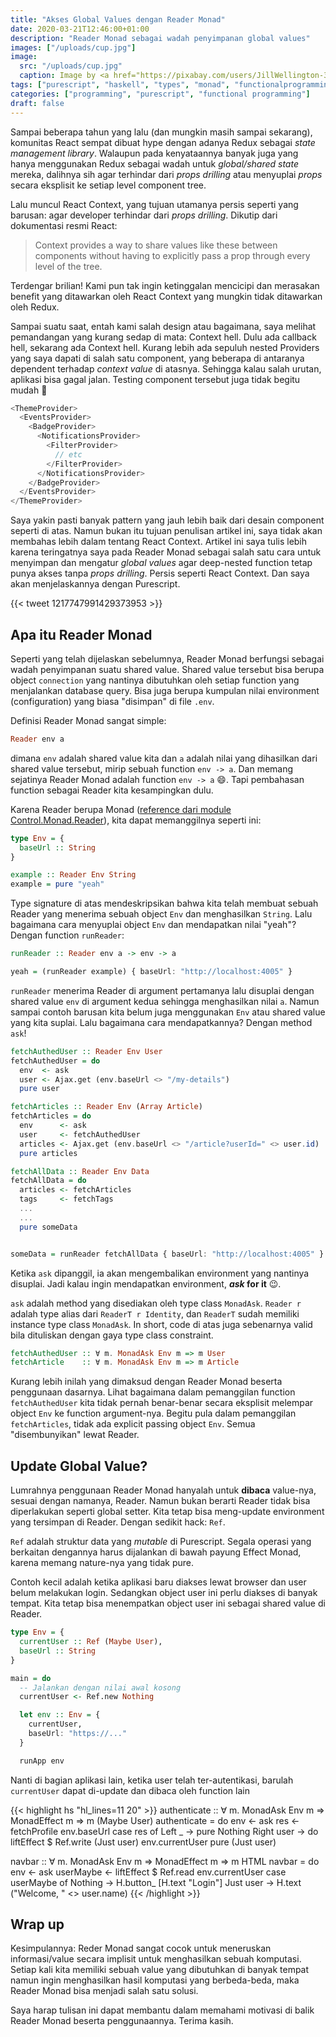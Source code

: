 ```yaml
---
title: "Akses Global Values dengan Reader Monad"
date: 2020-03-21T12:46:00+01:00
description: "Reader Monad sebagai wadah penyimpanan global values"
images: ["/uploads/cup.jpg"]
image:
  src: "/uploads/cup.jpg"
  caption: Image by <a href="https://pixabay.com/users/JillWellington-334088/?utm_source=link-attribution&amp;utm_medium=referral&amp;utm_campaign=image&amp;utm_content=1975215">Jill Wellington</a> from <a href="https://pixabay.com/?utm_source=link-attribution&amp;utm_medium=referral&amp;utm_campaign=image&amp;utm_content=1975215">Pixabay</a>
tags: ["purescript", "haskell", "types", "monad", "functionalprogramming"]
categories: ["programming", "purescript", "functional programming"]
draft: false
---
```


Sampai beberapa tahun yang lalu (dan mungkin masih sampai sekarang), komunitas React sempat dibuat hype dengan adanya Redux sebagai _state management library_. Walaupun pada kenyataannya banyak juga yang hanya menggunakan Redux sebagai wadah untuk _global/shared state_ mereka, dalihnya sih agar terhindar dari _props drilling_ atau menyuplai _props_ secara eksplisit ke setiap level component tree.

Lalu muncul React Context, yang tujuan utamanya persis seperti yang barusan: agar developer terhindar dari _props drilling_. Dikutip dari dokumentasi resmi React:

> Context provides a way to share values like these between components without having to explicitly pass a prop through every level of the tree.

Terdengar brilian! Kami pun tak ingin ketinggalan mencicipi dan merasakan benefit yang ditawarkan oleh React Context yang mungkin tidak ditawarkan oleh Redux.

Sampai suatu saat, entah kami salah design atau bagaimana, saya melihat pemandangan yang kurang sedap di mata: Context hell. Dulu ada callback hell, sekarang ada Context hell. Kurang lebih ada sepuluh nested Providers yang saya dapati di salah satu component, yang beberapa di antaranya dependent terhadap _context value_ di atasnya. Sehingga kalau salah urutan, aplikasi bisa gagal jalan. Testing component tersebut juga tidak begitu mudah 🤯

```js
<ThemeProvider>
  <EventsProvider>
    <BadgeProvider>
      <NotificationsProvider>
        <FilterProvider>
          // etc
        </FilterProvider>
      </NotificationsProvider>
    </BadgeProvider>
  </EventsProvider>
</ThemeProvider>
```

Saya yakin pasti banyak pattern yang jauh lebih baik dari desain component seperti di atas. Namun bukan itu tujuan penulisan artikel ini, saya tidak akan membahas lebih dalam tentang React Context. Artikel ini saya tulis lebih karena teringatnya saya pada Reader Monad sebagai salah satu cara untuk menyimpan dan mengatur _global values_ agar deep-nested function tetap punya akses tanpa _props drilling_. Persis seperti React Context. Dan saya akan menjelaskannya dengan Purescript.

{{< tweet 1217747991429373953 >}}

## Apa itu Reader Monad

Seperti yang telah dijelaskan sebelumnya, Reader Monad berfungsi sebagai wadah penyimpanan suatu shared value. Shared value tersebut bisa berupa object `connection` yang nantinya dibutuhkan oleh setiap function yang menjalankan database query. Bisa juga berupa kumpulan nilai environment (configuration) yang biasa "disimpan" di file `.env`.

Definisi Reader Monad sangat simple:

```hs
Reader env a
```

dimana `env` adalah shared value kita dan `a` adalah nilai yang dihasilkan dari shared value tersebut, mirip sebuah function `env -> a`. Dan memang sejatinya Reader Monad adalah function `env -> a` 😄. Tapi pembahasan function sebagai Reader kita kesampingkan dulu.

Karena Reader berupa Monad ([reference dari module Control.Monad.Reader](https://github.com/purescript/purescript-transformers/blob/0e473e5ef0e294615ca0d9aab0bcffee47b2870d/src/Control/Monad/Reader.purs#L22-L22)), kita dapat memanggilnya seperti ini:

```hs
type Env = {
  baseUrl :: String
}

example :: Reader Env String
example = pure "yeah"
```

Type signature di atas mendeskripsikan bahwa kita telah membuat sebuah Reader yang menerima sebuah object `Env` dan menghasilkan `String`. Lalu bagaimana cara menyuplai object `Env` dan mendapatkan nilai "yeah"? Dengan function `runReader`:

```hs
runReader :: Reader env a -> env -> a

yeah = (runReader example) { baseUrl: "http://localhost:4005" }
```

`runReader` menerima Reader di argument pertamanya lalu disuplai dengan shared value `env` di argument kedua sehingga menghasilkan nilai `a`. Namun sampai contoh barusan kita belum juga menggunakan `Env` atau shared value yang kita suplai. Lalu bagaimana cara mendapatkannya? Dengan method `ask`!

```hs
fetchAuthedUser :: Reader Env User
fetchAuthedUser = do
  env  <- ask
  user <- Ajax.get (env.baseUrl <> "/my-details")
  pure user

fetchArticles :: Reader Env (Array Article)
fetchArticles = do
  env      <- ask
  user     <- fetchAuthedUser
  articles <- Ajax.get (env.baseUrl <> "/article?userId=" <> user.id)
  pure articles

fetchAllData :: Reader Env Data
fetchAllData = do
  articles <- fetchArticles
  tags     <- fetchTags
  ...
  ...
  pure someData


someData = runReader fetchAllData { baseUrl: "http://localhost:4005" }
```

Ketika `ask` dipanggil, ia akan mengembalikan environment yang nantinya disuplai. Jadi kalau ingin mendapatkan environment, **_ask_ for it** 😉.

`ask` adalah method yang disediakan oleh type class `MonadAsk`. `Reader r` adalah type alias dari `ReaderT r Identity`, dan `ReaderT` sudah memiliki instance type class `MonadAsk`. In short, code di atas juga sebenarnya valid bila dituliskan dengan gaya type class constraint.

```hs
fetchAuthedUser :: ∀ m. MonadAsk Env m => m User
fetchArticle    :: ∀ m. MonadAsk Env m => m Article
```

Kurang lebih inilah yang dimaksud dengan Reader Monad beserta penggunaan dasarnya. Lihat bagaimana dalam pemanggilan function `fetchAuthedUser` kita tidak pernah benar-benar secara eksplisit melempar object `Env` ke function argument-nya. Begitu pula dalam pemanggilan `fetchArticles`, tidak ada explicit passing object `Env`. Semua "disembunyikan" lewat Reader.

## Update Global Value?

Lumrahnya penggunaan Reader Monad hanyalah untuk **dibaca** value-nya, sesuai dengan namanya, Reader. Namun bukan berarti Reader tidak bisa diperlakukan seperti global setter. Kita tetap bisa meng-update environment yang tersimpan di Reader. Dengan sedikit hack: `Ref`.

`Ref` adalah struktur data yang _mutable_ di Purescript. Segala operasi yang berkaitan dengannya harus dijalankan di bawah payung Effect Monad, karena memang nature-nya yang tidak pure.

Contoh kecil adalah ketika aplikasi baru diakses lewat browser dan user belum melakukan login. Sedangkan object user ini perlu diakses di banyak tempat. Kita tetap bisa menempatkan object user ini sebagai shared value di Reader.

```hs
type Env = {
  currentUser :: Ref (Maybe User),
  baseUrl :: String
}

main = do
  -- Jalankan dengan nilai awal kosong
  currentUser <- Ref.new Nothing

  let env :: Env = {
    currentUser,
    baseUrl: "https://..."
  }

  runApp env
```

Nanti di bagian aplikasi lain, ketika user telah ter-autentikasi, barulah `currentUser` dapat di-update dan dibaca oleh function lain

{{< highlight hs "hl_lines=11 20" >}}
authenticate :: ∀ m.
  MonadAsk Env m =>
  MonadEffect m  =>
  m (Maybe User)
authenticate = do
  env <- ask
  res <- fetchProfile env.baseUrl
  case res of
    Left _     -> pure Nothing
    Right user -> do
      liftEffect $ Ref.write (Just user) env.currentUser
      pure (Just user)

navbar :: ∀ m.
  MonadAsk Env m =>
  MonadEffect m  =>
  m HTML
navbar = do
  env       <- ask
  userMaybe <- liftEffect $ Ref.read env.currentUser
  case userMaybe of
    Nothing   -> H.button_ [H.text "Login"]
    Just user -> H.text ("Welcome, " <> user.name)
{{< /highlight >}}

## Wrap up

Kesimpulannya: Reder Monad sangat cocok untuk meneruskan informasi/value secara implisit untuk menghasilkan sebuah komputasi. Setiap kali kita memiliki sebuah value yang dibutuhkan di banyak tempat namun ingin menghasilkan hasil komputasi yang berbeda-beda, maka Reader Monad bisa menjadi salah satu solusi.

Saya harap tulisan ini dapat membantu dalam memahami motivasi di balik Reader Monad beserta penggunaannya. Terima kasih.
